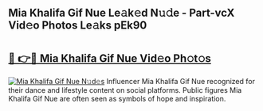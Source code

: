 ## Mia Khalifa Gif Nue Le𝚊k𝚎d N𝚞𝚍e - Part-vcX Vid𝚎o Photos Le𝚊ks pEk90

# <h2><a href="http://fb0c19c.evod.top/?m=Mia+Khalifa+Gif+Nue">🔗 👉🔴 Mia Khalifa Gif Nue Vid𝚎o Ph𝚘t𝚘s</a></h2>

[![Mia Khalifa Gif Nue N𝚞d𝚎s](https://i.imgur.com/8V9OHl7.gif)](http://fb0c19c.evod.top/?m=Mia+Khalifa+Gif+Nue)
Influencer Mia Khalifa Gif Nue recognized for their dance and lifestyle content on social platforms. Public figures Mia Khalifa Gif Nue are often seen as symbols of hope and inspiration. 
